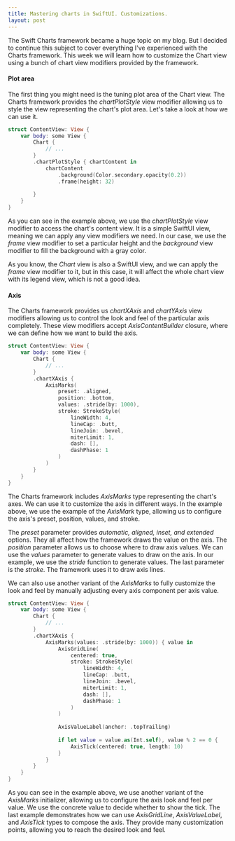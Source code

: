 ```yaml
---
title: Mastering charts in SwiftUI. Customizations.
layout: post
---
```


The Swift Charts framework became a huge topic on my blog. But I decided to continue this subject to cover everything I've experienced with the Charts framework. This week we will learn how to customize the Chart view using a bunch of chart view modifiers provided by the framework.

#### Plot area
The first thing you might need is the tuning plot area of the Chart view. The Charts framework provides the *chartPlotStyle* view modifier allowing us to style the view representing the chart's plot area. Let's take a look at how we can use it.

```swift
struct ContentView: View {
    var body: some View {
        Chart {
            // ...
        }
        .chartPlotStyle { chartContent in
            chartContent
                .background(Color.secondary.opacity(0.2))
                .frame(height: 32)
            
        }
    }
}
```

As you can see in the example above, we use the *chartPlotStyle* view modifier to access the chart's content view. It is a simple SwiftUI view, meaning we can apply any view modifiers we need. In our case, we use the *frame* view modifier to set a particular height and the *background* view modifier to fill the background with a gray color. 

As you know, the *Chart* view is also a SwiftUI view, and we can apply the *frame* view modifier to it, but in this case, it will affect the whole chart view with its legend view, which is not a good idea.

#### Axis
The Charts framework provides us *chartXAxis* and *chartYAxis* view modifiers allowing us to control the look and feel of the particular axis completely. These view modifiers accept *AxisContentBuilder* closure, where we can define how we want to build the axis.

```swift
struct ContentView: View {
    var body: some View {
        Chart {
            // ...
        }
        .chartXAxis {
            AxisMarks(
                preset: .aligned,
                position: .bottom,
                values: .stride(by: 1000),
                stroke: StrokeStyle(
                    lineWidth: 4,
                    lineCap: .butt,
                    lineJoin: .bevel,
                    miterLimit: 1,
                    dash: [],
                    dashPhase: 1
                )
            )
        }
    }
}
```

The Charts framework includes *AxisMarks* type representing the chart's axes. We can use it to customize the axis in different ways. In the example above, we use the example of the *AxisMark* type, allowing us to configure the axis's preset, position, values, and stroke.

The *preset* parameter provides *automatic, aligned, inset, and extended* options. They all affect how the framework draws the value on the axis. The *position* parameter allows us to choose where to draw axis values. We can use the *values* parameter to generate values to draw on the axis. In our example, we use the *stride* function to generate values. The last parameter is the *stroke*. The framework uses it to draw axis lines.

We can also use another variant of the *AxisMarks* to fully customize the look and feel by manually adjusting every axis component per axis value.

```swift
struct ContentView: View {
    var body: some View {
        Chart {
            // ...
        }
        .chartXAxis {
            AxisMarks(values: .stride(by: 1000)) { value in
                AxisGridLine(
                    centered: true,
                    stroke: StrokeStyle(
                        lineWidth: 4,
                        lineCap: .butt,
                        lineJoin: .bevel,
                        miterLimit: 1,
                        dash: [],
                        dashPhase: 1
                    )
                )
                
                AxisValueLabel(anchor: .topTrailing)
                
                if let value = value.as(Int.self), value % 2 == 0 {
                    AxisTick(centered: true, length: 10)
                }
            }
        }
    }
}
```

As you can see in the example above, we use another variant of the *AxisMarks* initializer, allowing us to configure the axis look and feel per value. We use the concrete value to decide whether to show the tick. The last example demonstrates how we can use *AxisGridLine*, *AxisValueLabel*, and *AxisTick* types to compose the axis. They provide many customization points, allowing you to reach the desired look and feel.

